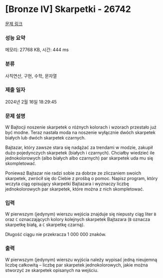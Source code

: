 # [Bronze IV] Skarpetki - 26742 

[문제 링크](https://www.acmicpc.net/problem/26742) 

### 성능 요약

메모리: 27768 KB, 시간: 444 ms

### 분류

사칙연산, 구현, 수학, 문자열

### 제출 일자

2024년 2월 16일 18:29:45

### 문제 설명

<p>W Bajtocji noszenie skarpetek o różnych kolorach i wzorach przestało już być modne. Teraz nastała moda na noszenie wyłącznie dwóch skarpetek białych lub dwóch skarpetek czarnych.</p>

<p>Bajtazar, który zawsze stara się nadążać za trendami w modzie, zakupił dużo pojedynczych skarpetek (białych i czarnych). Chciałby wiedzieć ile jednokolorowych (albo białych albo czarnych) par skarpetek uda mu się skompletować.</p>

<p>Ponieważ Bajtazar nie radzi sobie za dobrze ze zliczaniem swoich skarpetek, zwrócił się do Ciebie z prośbą o pomoc. Napisz program, który wczyta ciąg opisujący skarpetki Bajtazara i wyznaczy liczbę jednokolorowych par skarpetek, które można z nich skompletować.</p>

### 입력 

 <p>W pierwszym (jedynym) wierszu wejścia znajduje się niepusty ciąg liter <code>B</code> oraz <code>C</code> oznaczających kolory kolejnych skarpetek Bajtazara (<code>B</code> oznacza skarpetkę białą, a <code>C</code> skarpetkę czarną).</p>

<p>Długość ciągu nie przekracza 1 000 000 znaków.</p>

### 출력 

 <p>W pierwszym (jedynym) wierszu wyjścia należy wypisać jedną nieujemną liczbę całkowitą – liczbę par skarpetek jednokolorowych, jakie można stworzyć ze skarpetek opisanych na wejściu.</p>

